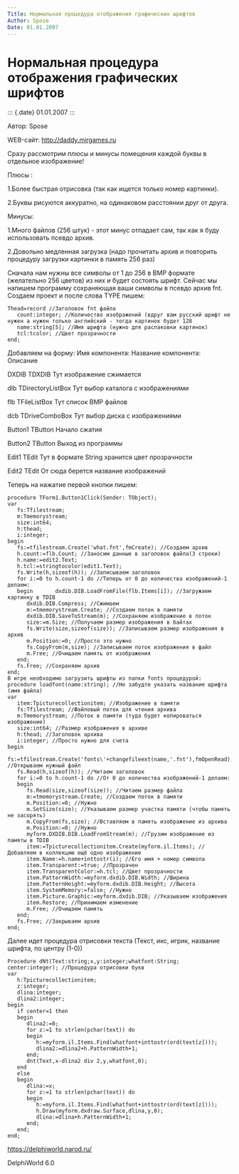 ```yaml
---
Title: Нормальная процедура отображения графических шрифтов
Author: Spose
Date: 01.01.2007
---
```


Нормальная процедура отображения графических шрифтов
====================================================

::: {.date}
01.01.2007
:::

Автор: Spose

WEB-сайт: http://daddy.mirgames.ru

Сразу рассмотрим плюсы и минусы помещения каждой буквы в отдельное
изображение!

Плюсы :

1.Более быстрая отрисовка (так как ищется только номер картинки).

2.Буквы рисуются аккуратно, на одинаковом расстоянии друг от друга.

Минусы:

1.Много файлов (256 штук) - этот минус отпадает сам, так как я буду
использовать псевдо архив.

2.Довольно медленная загрузка (надо прочитать архив и повторить
процедуру загрузки картинки в память 256 раз)

Сначала нам нужны все символы от 1 до 256 в BMP формате (желательно 256
цветов) из них и будет состоять шрифт. Сейчас мы напишем программу
сохраняющая ваши символы в псевдо архив fnt. Создаем проект и после
слова TYPE пишем:

    Thead=record //Заголовок fnt файла
       count:integer; //Количество изображений (вдруг вам русский шрифт не нужен а нужен только английский - тогда картинок будет 128
       name:string[5]; //Имя шрифта (нужно для распаковки картинок)
       tcl:tcolor; //Цвет прозрачности
    end;

Добавляем на форму: Имя компонента: Название компонента: Описание

DXDIB TDXDIB Тут изображение сжимается

dlb TDirectoryListBox Тут выбор каталога с изображениями

flb TFileListBox Тут список BMP файлов

dcb TDriveComboBox Тут выбор диска с изображениями

Button1 TButton Начало сжатия

Button2 TButton Выход из программы

Edit1 TEdit Тут в формате String хранится цвет прозрачности

Edit2 TEdit От сюда берется название изображений

Теперь на нажатие первой кнопки пишем:

     
    procedure TForm1.Button1Click(Sender: TObject);
    var
       fs:Tfilestream;
       m:Tmemorystream;
       size:int64;
       h:thead;
       i:integer;
    begin
       fs:=tfilestream.Create('what.fnt',fmCreate); //Создаем архив
       h.count:=flb.Count; //Заносим данные в заголовок файла(3 строки)
       h.name:=edit2.Text;
       h.tcl:=stringtocolor(edit1.Text);
       fs.Write(h,sizeof(h)); //Записываем заголовок
       for i:=0 to h.count-1 do //Теперь от 0 до количества изображений-1 делаем:
       begin       dxdib.DIB.LoadFromFile(flb.Items[i]); //Загружаем картинку в TDIB
          dxdib.DIB.Compress; //Сжимаем
          m:=tmemorystream.Create; //Создаем поток в памяти
          dxdib.DIB.SaveToStream(m); //Сохраняем изображение в поток
          size:=m.Size; //Получаем размер изображения в байтах
          fs.Write(size,sizeof(size)); //Записываем размер изображения в архив
          m.Position:=0; //Просто это нужно
          fs.CopyFrom(m,size); //Записываем поток изображения в файл
          m.Free; //Очищаем память от изображения
       end;
       fs.Free; //Сохраняем архив
    end;
    В игре необходимо загрузить шрифты из папки fonts процедурой: 
    procedure loadfont(name:string); //Не забудте указать название шрифта (имя файла)
    var
       item:Tpicturecollectionitem; //Изображение в памяти
       fs:Tfilestream; //Файловый поток для чтения архива
       m:Tmemorystream; //Поток в памяти (туда будет копироваться изображение)
       size:int64; //Размер изображения в архиве
       h:thead; //Заголовок архива
       i:integer; //Просто нужно для счета
    begin
       fs:=tfilestream.Create('fonts\'+changefileext(name,'.fnt'),fmOpenRead); //Открываем нужный файл
       fs.Read(h,sizeof(h)); //Читаем заголовок
       for i:=0 to h.count-1 do //От 0 до количества изображений-1 делаем:
       begin
          fs.Read(size,sizeof(size)); //Читаем размер файла
          m:=tmemorystream.Create; //Создаем поток в памяти
          m.Position:=0; //Нужно
          m.SetSize(size); //Указываем размер участка памяти (чтобы память не засорять)
          m.CopyFrom(fs,size); //Вставляем в память изображение из архива
          m.Position:=0; //Нужно
          myform.DXDIB.DIB.LoadFromStream(m); //Грузим изображение из памяты в TDIB
          item:=Tpicturecollectionitem.Create(myform.il.Items); //Добавляем в коллекцию ещё одно изображение
          item.Name:=h.name+inttostr(i); //Его имя + номер символа
          item.Transparent:=true; //Прозрачен
          item.TransparentColor:=h.tcl; //Цвет прозрачности
          item.PatternWidth:=myform.dxdib.DIB.Width; //Ширина
          item.PatternHeight:=myform.dxdib.DIB.Height; //Высота
          item.SystemMemory:=false; //Нужно
          item.Picture.Graphic:=myform.dxdib.DIB; //Указываем изображения
          item.Restore; //Принимаем изменение
          m.Free; //Очищаем память
       end;
       fs.Free; //Закрываем архив
    end;

Далее идет процедура отрисовки текста (Текст, икс, игрик, название
шрифта, по центру (1-0))

    Procedure dNt(Text:string;x,y:integer;whatfont:String; center:integer); //Процедура отрисовки букв
    var
       h:Tpicturecollectionitem;
       z:integer;
       dlina:integer;
       dlina2:integer;
    begin
       if center=1 then
       begin
          dlina2:=0;
          for z:=1 to strlen(pchar(text)) do
          begin
             h:=myform.il.Items.Find(whatfont+inttostr(ord(text[z])));
             dlina2:=dlina2+h.PatternWidth+1;
          end;
          dnt(Text,x-dlina2 div 2,y,whatfont,0);
       end
       else
       begin
          dlina:=x;
          for z:=1 to strlen(pchar(text)) do
          begin
             h:=myform.il.Items.Find(whatfont+inttostr(ord(text[z])));
             h.Draw(myform.dxdraw.Surface,dlina,y,0);
             dlina:=dlina+h.PatternWidth+1;
          end;
       end;
    end;

<https://delphiworld.narod.ru/>

DelphiWorld 6.0
